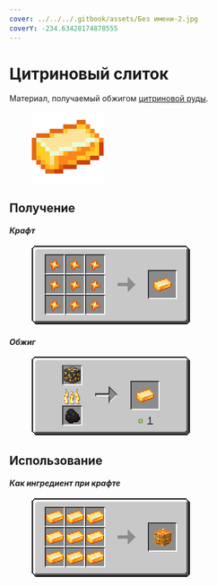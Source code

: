 ```yaml
---
cover: ../../../.gitbook/assets/Без имени-2.jpg
coverY: -234.63428174878555
---
```


# Цитриновый слиток

Материал, получаемый обжигом [цитриновой руды](../../rudy/citrinovaya-ruda.md).

<figure><img src="../../../.gitbook/assets/yellow_ore_ingot.png" alt=""><figcaption></figcaption></figure>

## Получение

#### _Крафт_



<figure><img src="../../../.gitbook/assets/yellow_ore_ingot_result-x1.png" alt=""><figcaption></figcaption></figure>

#### _Обжиг_

<figure><img src="../../../.gitbook/assets/yellow_ore_ingot_result.gif" alt=""><figcaption></figcaption></figure>

## Использование

#### _Как ингредиент при крафте_

<figure><img src="../../../.gitbook/assets/yellow_ore_block_result-x1.png" alt=""><figcaption></figcaption></figure>

